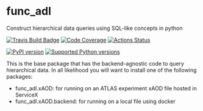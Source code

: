 # func_adl
 Construct hierarchical data queries using SQL-like concepts in python

[![Travis Build Badge](https://travis-ci.org/iris-hep/func_adl.svg?branch=master)](https://travis-ci.org/iris-hep/func_adl)
[![Code Coverage](https://codecov.io/gh/iris-hep/func_adl/graph/badge.svg)](https://codecov.io/gh/iris-hep/func_adl)
[![Actions Status](https://github.com/{owner}/{repo}/workflows/{workflow_name}/badge.svg)](https://github.com/{owner}/{repo}/actions)

[![PyPI version](https://badge.fury.io/py/func-adl.svg)](https://badge.fury.io/py/func-adl)
[![Supported Python versions](https://img.shields.io/pypi/pyversions/func-adl.svg)](https://pypi.org/project/func-adl/)

This is the base package that has the backend-agnostic code to query hierarchical data. In all likelihood you will want to install
one of the following packages:

- func_adl.xAOD: for running on an ATLAS experiment xAOD file hosted in ServiceX
- func_adl.xAOD.backend: for running on a local file using docker
